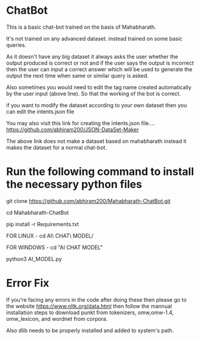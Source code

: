 # ChatBot

This is a basic chat-bot trained on the basis of Mahabharath.

It's not trained on any advanced dataset. instead trained on some basic queries.

As it doesn't have any big dataset it always asks the user whether the output produced is correct or not and if the user says the output is incorrect then the user can input a correct answer which will be used to generate the output the next time when same or similar query is asked.

Also sometimes you would need to edit the tag name created automatically by the user input (above line). So that the working of the bot is correct.

if you want to modify the dataset according to your own dataset then you can edit the intents.json file

You may also visit this link for creating the intents.json file....     https://github.com/abhiram200/JSON-DataSet-Maker

The above link does not make a dataset based on mahabharath instead it makes the dataset for a normal chat-bot.


# Run the following command to install the necessary python files

git clone https://github.com/abhiram200/Mahabharath-ChatBot.git

cd Mahabharath-ChatBot

pip install -r Requirements.txt

FOR LINUX   -  cd AI\ CHAT\ MODEL/   

FOR WINDOWS -  cd "AI CHAT MODEL"

python3 AI_MODEL.py

# Error Fix

If you're facing any errors in the code after doing these then please go to the website https://www.nltk.org/data.html then follow the mannual installation steps to download punkt from tokenizers, omw,omw-1.4, omw_lexicon, and wordnet from corpora.

Also dlib needs to be properly installed and added to system's path.

